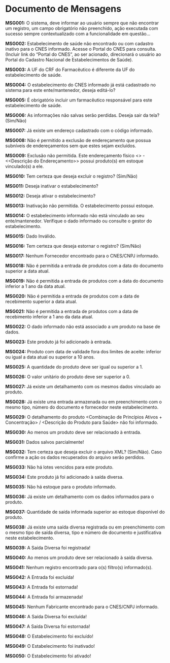 # Documento de Mensagens

**MSG001:** O sistema, deve informar ao usuário sempre que não encontrar um registro, um campo obrigatório não preenchido, ação executada com sucesso sempre contextualizado com a funcionalidade em questão...  

**MSG002:** Estabelecimento de saúde não encontrado ou com cadastro inativo para o CNES informado. Acesse o Portal do CNES para consulta. (Incluir link do “Portal do CNES”, ao ser acionado, direcionará o usuário ao Portal do Cadastro Nacional de Estabelecimentos de Saúde).  

**MSG003:** A UF do CRF do Farmacêutico é diferente da UF do estabelecimento de saúde.  

**MSG004:** O estabelecimento do CNES informado já está cadastrado no sistema para este ente/mantenedor, deseja editá-lo?  

**MSG005:** É obrigatório incluir um farmacêutico responsável para este estabelecimento de saúde.  

**MSG006:** As informações não salvas serão perdidas. Deseja sair da tela? (Sim/Não)  

**MSG007:** Já existe um endereço cadastrado com o código informado.  

**MSG008:** Não é permitido a exclusão de endereçamento que possua subníveis de endereçamentos sem que estes sejam excluídos.  

**MSG009:** Exclusão não permitida. Este endereçamento físico <<Sigla>> - <<Descrição do Endereçamento>> possui produto(s) em estoque vinculado(s) a ele.  

**MSG010:** Tem certeza que deseja excluir o registro? (Sim/Não)  

**MSG011:** Deseja inativar o estabelecimento?  

**MSG012:** Deseja ativar o estabelecimento?  

**MSG013:** Inativação não permitida. O estabelecimento <Nome do Estabelecimento> possui estoque.  

**MSG014:** O estabelecimento informado não está vinculado ao seu ente/mantenedor. Verifique o dado informado ou consulte o gestor do estabelecimento.  

**MSG015:** Dado Inválido.  

**MSG016:** Tem certeza que deseja estornar o registro? (Sim/Não)  

**MSG017:** Nenhum Fornecedor encontrado para o CNES/CNPJ informado.  

**MSG018:** Não é permitida a entrada de produtos com a data do documento superior a data atual.  

**MSG019:** Não é permitida a entrada de produtos com a data do documento inferior a 1 ano da data atual.   

**MSG020:** Não é permitida a entrada de produtos com a data de recebimento superior a data atual.  

**MSG021:** Não é permitida a entrada de produtos com a data de recebimento inferior a 1 ano da data atual.  

**MSG022:** O dado informado não está associado a um produto na base de dados.  

**MSG023:** Este produto já foi adicionado à entrada.  

**MSG024:** Produto com data de validade fora dos limites de aceite: inferior ou igual a data atual ou superior a 10 anos.  

**MSG025:** A quantidade do produto deve ser igual ou superior a 1.  

**MSG026:** O valor unitário do produto deve ser superior a 0.  

**MSG027:** Já existe um detalhamento com os mesmos dados vinculado ao produto.  

**MSG028:** Já existe uma entrada armazenada ou em preenchimento com o mesmo tipo, número do documento e fornecedor neste estabelecimento.  

**MSG029:** O detalhamento do produto <Combinação de Princípios Ativos + Concentração> / <Descrição do Produto para Saúde> não foi informado.  

**MSG030:** Ao menos um produto deve ser relacionado à entrada.  

**MSG031:** Dados salvos parcialmente!  

**MSG032:** Tem certeza que deseja excluir o arquivo XML? (Sim/Não). Caso confirme a ação os dados recuperados do arquivo serão perdidos.  

**MSG033:** Não há lotes vencidos para este produto.  

**MSG034:** Este produto já foi adicionado à saída diversa.  

**MSG035:** Não há estoque para o produto informado.  

**MSG036:** Já existe um detalhamento com os dados informados para o produto.  

**MSG037:** Quantidade de saída informada superior ao estoque disponível do produto.  

**MSG038:** Já existe uma saída diversa registrada ou em preenchimento com o mesmo tipo de saída diversa, tipo e número de documento e justificativa neste estabelecimento.  

**MSG039:** A Saída Diversa foi registrada!  

**MSG040:** Ao menos um produto deve ser relacionado à saída diversa.  

**MSG041:** Nenhum registro encontrado para o(s) filtro(s) informado(s).  

**MSG042:** A Entrada foi excluída!  

**MSG043:** A Entrada foi estornada!  

**MSG044:** A Entrada foi armazenada!  

**MSG045:** Nenhum Fabricante encontrado para o CNES/CNPJ informado.  

**MSG046:** A Saída Diversa foi excluída!  

**MSG047:** A Saída Diversa foi estornada!  

**MSG048:** O Estabelecimento foi excluído!  

**MSG049:** O Estabelecimento foi inativado!  

**MSG050:** O Estabelecimento foi ativado!  
